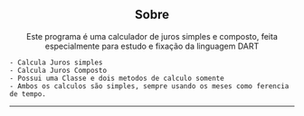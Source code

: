 <h2 align="center">Sobre</h2>

<p align="center">
    Este programa é uma calculador de juros simples e composto, feita especialmente para estudo e fixação da linguagem DART<br>
    
    - Calcula Juros simples
    - Calcula Juros Composto
    - Possui uma Classe e dois metodos de calculo somente
    - Ambos os calculos são simples, sempre usando os meses como ferencia de tempo.
</p>

---